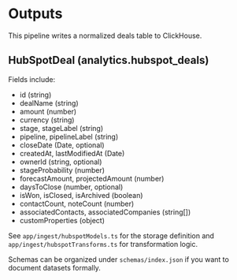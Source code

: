 # Outputs

This pipeline writes a normalized deals table to ClickHouse.

## HubSpotDeal (analytics.hubspot_deals)
Fields include:
- id (string)
- dealName (string)
- amount (number)
- currency (string)
- stage, stageLabel (string)
- pipeline, pipelineLabel (string)
- closeDate (Date, optional)
- createdAt, lastModifiedAt (Date)
- ownerId (string, optional)
- stageProbability (number)
- forecastAmount, projectedAmount (number)
- daysToClose (number, optional)
- isWon, isClosed, isArchived (boolean)
- contactCount, noteCount (number)
- associatedContacts, associatedCompanies (string[])
- customProperties (object)

See `app/ingest/hubspotModels.ts` for the storage definition and `app/ingest/hubspotTransforms.ts` for transformation logic.

Schemas can be organized under `schemas/index.json` if you want to document datasets formally.
